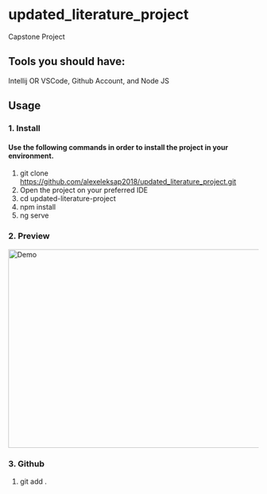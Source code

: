 # updated_literature_project

Capstone Project

## Tools you should have:

Intellij OR VSCode,
Github Account, and
Node JS

## Usage

### 1. Install

#### Use the following commands in order to install the project in your environment.

1. git clone https://github.com/alexeleksap2018/updated_literature_project.git
2. Open the project on your preferred IDE
3. cd updated-literature-project
4. npm install
5. ng serve

### 2. Preview
<p>
  <img src="https://github.com/blob/main/preview.png?raw=true" alt=" Demo" width="700" height="400" />
</p>

### 3. Github
1. git add .